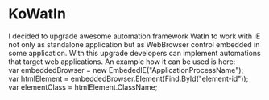 # KoWatIn
I decided to upgrade awesome automation framework WatIn to work with IE not only as standalone application but as WebBrowser control embedded in some application.  With this upgrade developers can implement automations that target web applications. 
An example how it can be used is here:             
  var embeddedBrowser = new EmbededIE("ApplicationProcessName");            
  var htmlElement = embeddedBrowser.Element(Find.ById("element-id"));            
  var elementClass = htmlElement.ClassName;
